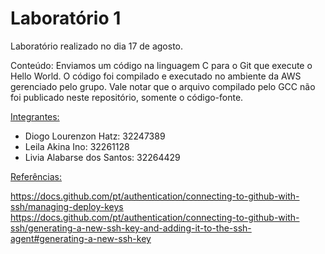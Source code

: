 <h1>Laboratório 1</h1>

Laboratório realizado no dia 17 de agosto.

Conteúdo: Enviamos um código na linguagem C para o Git que execute o Hello World. O código foi compilado e executado no ambiente da AWS gerenciado pelo grupo. Vale notar que o arquivo compilado pelo GCC não foi publicado neste repositório, somente o código-fonte.

<u>Integrantes:</u>

- Diogo Lourenzon Hatz: 32247389
- Leila Akina Ino: 32261128
- Livia Alabarse dos Santos: 32264429

<u>Referências:</u>

https://docs.github.com/pt/authentication/connecting-to-github-with-ssh/managing-deploy-keys
https://docs.github.com/pt/authentication/connecting-to-github-with-ssh/generating-a-new-ssh-key-and-adding-it-to-the-ssh-agent#generating-a-new-ssh-key
